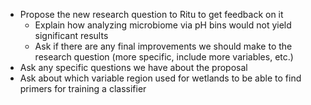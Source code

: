 - Propose the new research question to Ritu to get feedback on it
    - Explain how analyzing microbiome via pH bins would not yield significant results
    - Ask if there are any final improvements we should make to the research question (more specific, include more variables, etc.)
- Ask any specific questions we have about the proposal
- Ask about which variable region used for wetlands to be able to find primers for training a classifier
